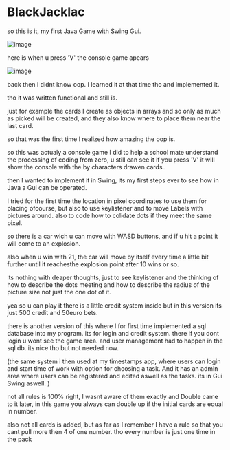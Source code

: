 # BlackJacklac

so this is it, my first Java Game with Swing Gui.

![image](https://user-images.githubusercontent.com/105649203/202902544-a69f375b-80ad-4279-b320-63f5df1133bf.png)

here is when u press 'V' the console game apears 

![image](https://user-images.githubusercontent.com/105649203/202902602-527e9b90-de77-44a6-ab12-7df4b06b04f0.png)



back then I didnt know oop. I learned it at that time tho and implemented it.

tho it was written functional and still is.

just for example the cards I create as objects in arrays and so only as much as picked will be created, and they also know where to place them near the last card.

so that was the first time I realized how amazing the oop is.  

so this was actualy a console game I did to help a school mate understand the processing of coding from zero, u still can see it if you press 'V' it will show the console with the by characters drawen cards.. 

then I wanted to implement it in Swing, its my first steps ever to see how in Java a Gui can be operated. 

I tried for the first time the location in pixel coordinates to use them for placing ofcourse, but also to use keylistener and to move Labels with pictures around. 
also to code how to colidate dots if they meet the same pixel. 

so there is a car wich u can move with WASD buttons, and if u hit a point it will come to an explosion.

also when u win with 21, the car will move by itself every time a little bit further until it reachesthe explosion point after 10 wins or so.

its nothing with deaper thoughts, just to see keylistener and the thinking of how to describe the dots meeting and how to describe the radius of the picture size not just the one dot of it. 

yea so u can play it there is a little credit system inside but in this version its just 500 credit and 50euro bets. 

there is another version of this where I for first time implemented a sql database into my program. 
its for login and credit system. there if you dont login u wont see the game area. and user management had to happen in the sql db. 
its nice tho but not needed now. 

(the same system i then used at my timestamps app, where users can login and start time of work with option for choosing a task. 
And it has an admin area where users can be registered and edited aswell as the tasks. its in Gui Swing aswell. ) 

not all rules is 100% right, I wasnt aware of them exactly and Double came to it later, in this game you always can double up if the initial cards are equal in number.

also not all cards is added, but as far as I remember I have a rule so that you cant pull more then 4 of one number. tho every number is just one time in the pack 


